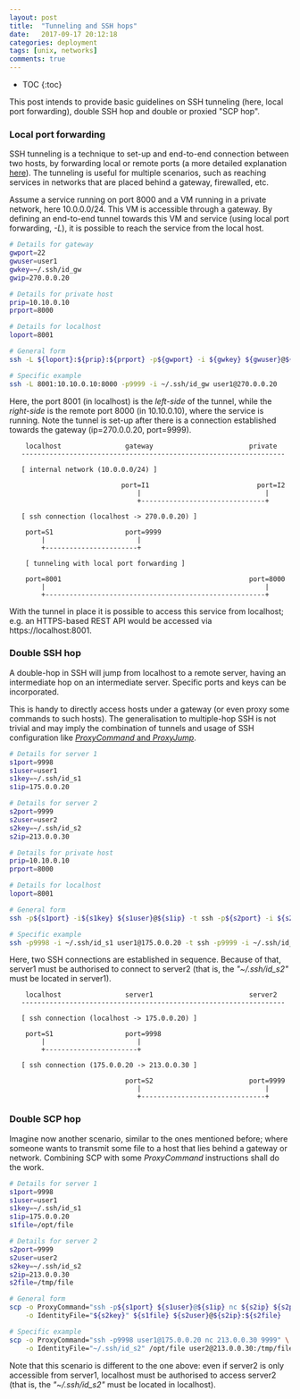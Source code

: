 ```yaml
---
layout: post
title:  "Tunneling and SSH hops"
date:   2017-09-17 20:12:18
categories: deployment
tags: [unix, networks]
comments: true
---
```


* TOC
{:toc}

This post intends to provide basic guidelines on SSH tunneling (here, local port forwarding), double SSH hop and double or proxied "SCP hop".

<!--more-->

### Local port forwarding

SSH tunneling is a technique to set-up and end-to-end connection between two hosts, by forwarding local or remote ports (a more detailed explanation [here](https://chamibuddhika.wordpress.com/2012/03/21/ssh-tunnelling-explained/)). The tunneling is useful for multiple scenarios, such as reaching services in networks that are placed behind a gateway, firewalled, etc.

Assume a service running on port 8000 and a VM running in a private network, here 10.0.0.0/24. This VM is accessible through a gateway. By defining an end-to-end tunnel towards this VM and service (using local port forwarding, *-L*), it is possible to reach the service from the local host.

```bash
# Details for gateway
gwport=22
gwuser=user1
gwkey=~/.ssh/id_gw
gwip=270.0.0.20

# Details for private host
prip=10.10.0.10
prport=8000

# Details for localhost
loport=8001

# General form
ssh -L ${loport}:${prip}:${prport} -p${gwport} -i ${gwkey} ${gwuser}@${gwip}

# Specific example
ssh -L 8001:10.10.0.10:8000 -p9999 -i ~/.ssh/id_gw user1@270.0.0.20
```

Here, the port 8001 (in localhost) is the *left-side* of the tunnel, while the *right-side* is the remote port 8000 (in 10.10.0.10), where the service is running. Note the tunnel is set-up after there is a connection established towards the gateway (ip=270.0.0.20, port=9999).

```
    localhost                gateway                        private
   ------------------------------------------------------------------

   [ internal network (10.0.0.0/24) ]

                            port=I1                           port=I2
                                |                               |
                                +-------------------------------+

   [ ssh connection (localhost -> 270.0.0.20) ]

    port=S1                  port=9999
        |                       |
        +-----------------------+

    [ tunneling with local port forwarding ]

    port=8001                                               port=8000
        |                                                       |
        +-------------------------------------------------------+
```

With the tunnel in place it is possible to access this service from localhost; e.g. an HTTPS-based REST API would be accessed via https://localhost:8001.

### Double SSH hop

A double-hop in SSH will jump from localhost to a remote server, having an intermediate hop on an intermediate server. Specific ports and keys can be incorporated.

This is handy to directly access hosts under a gateway (or even proxy some commands to such hosts). The generalisation to multiple-hop SSH is not trivial and may imply the combination of tunnels and usage of SSH configuration like [*ProxyCommand* and *ProxyJump*](https://en.wikibooks.org/wiki/OpenSSH/Cookbook/Proxies_and_Jump_Hosts).

```bash
# Details for server 1
s1port=9998
s1user=user1
s1key=~/.ssh/id_s1
s1ip=175.0.0.20

# Details for server 2
s2port=9999
s2user=user2
s2key=~/.ssh/id_s2
s2ip=213.0.0.30

# Details for private host
prip=10.10.0.10
prport=8000

# Details for localhost
loport=8001

# General form
ssh -p${s1port} -i${s1key} ${s1user}@${s1ip} -t ssh -p${s2port} -i ${s2key} ${s2user}@${s2ip}

# Specific example
ssh -p9998 -i ~/.ssh/id_s1 user1@175.0.0.20 -t ssh -p9999 -i ~/.ssh/id_s2 user2@213.0.0.30
```

Here, two SSH connections are established in sequence. Because of that, server1 must be authorised to connect to server2 (that is, the *"~/.ssh/id_s2"* must be located in server1).

```
    localhost                server1                        server2
   ------------------------------------------------------------------

   [ ssh connection (localhost -> 175.0.0.20) ]

    port=S1                  port=9998
        |                       |
        +-----------------------+

   [ ssh connection (175.0.0.20 -> 213.0.0.30 ]

                             port=S2                        port=9999
                                |                               |
                                +-------------------------------+
```

### Double SCP hop

Imagine now another scenario, similar to the ones mentioned before; where someone wants to transmit some file to a host that lies behind a gateway or network. Combining SCP with some *ProxyCommand* instructions shall do the work.

```bash
# Details for server 1
s1port=9998
s1user=user1
s1key=~/.ssh/id_s1
s1ip=175.0.0.20
s1file=/opt/file

# Details for server 2
s2port=9999
s2user=user2
s2key=~/.ssh/id_s2
s2ip=213.0.0.30
s2file=/tmp/file

# General form
scp -o ProxyCommand="ssh -p${s1port} ${s1user}@${s1ip} nc ${s2ip} ${s2port}" \
    -o IdentityFile="${s2key}" ${s1file} ${s2user}@${s2ip}:${s2file}

# Specific example
scp -o ProxyCommand="ssh -p9998 user1@175.0.0.20 nc 213.0.0.30 9999" \
    -o IdentityFile="~/.ssh/id_s2" /opt/file user2@213.0.0.30:/tmp/file
```

Note that this scenario is different to the one above: even if server2 is only accessible from server1, localhost must be authorised to access server2 (that is, the *"~/.ssh/id_s2"* must be located in localhost).



























